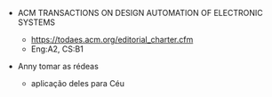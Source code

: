 - ACM TRANSACTIONS ON DESIGN AUTOMATION OF ELECTRONIC SYSTEMS
    - https://todaes.acm.org/editorial_charter.cfm
    - Eng:A2, CS:B1

- Anny tomar as rédeas
    - aplicação deles para Céu

